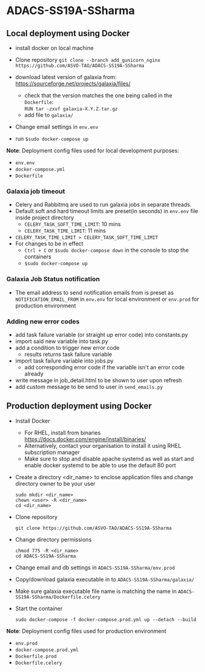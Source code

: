# ADACS-SS19A-SSharma

## Local deployment using Docker
* install docker on local machine 
* Clone repository
  `git clone --branch add_gunicorn_nginx https://github.com/ASVO-TAO/ADACS-SS19A-SSharma` 
* download latest version of galaxia from: https://sourceforge.net/projects/galaxia/files/
    * check that the version matches the one being called in the `Dockerfile`:    
     `RUN tar -zxvf galaxia-X.Y.Z.tar.gz`
    * add file to `galaxia/`
  
* Change email settings in `env.env`
* run `$sudo docker-compose up`

**Note**: Deployment config files used for local development purposes:
  * `env.env`
  * `docker-compose.yml`
  * `Dockerfile`
  

### Galaxia job timeout
* Celery and Rabbitmq are used to run galaxia jobs in separate threads. 
* Default soft and hard timeout limits are preset(in seconds) in `env.env` file inside project directory
    * `CELERY_TASK_SOFT_TIME_LIMIT`: 10 mins
    * `CELERY_TASK_TIME_LIMIT`: 11 mins   
* `CELERY_TASK_TIME_LIMIT > CELERY_TASK_SOFT_TIME_LIMIT`
* For changes to be in effect
    * `Ctrl + C` or `$sudo docker-compose down` in the console to stop the containers
    * `$sudo docker-compose up`
    
### Galaxia Job Status notification
* The email address to send notification emails from is preset as `NOTIFICATION_EMAIL_FROM` in `env.env` for local environment or `env.prod` for production environment

### Adding new error codes
* add task failure variable (or straight up error code) into constants.py
* import said new variable into task.py
* add a condition to trigger new error code
    * results returns task failure variable
* import task failure variable into jobs.py
    * add corresponding error code if the variable isn't an error code already
* write message in job_detail.html to be shown to user upon refresh
* add custom message to be send to user in `send_emails.py`

## Production deployment using Docker
* Install Docker 
  
  * For RHEL, install from binaries https://docs.docker.com/engine/install/binaries/
  * Alternatively, contact your organisation to install it using RHEL subscription manager
  * Make sure to stop and disable apache systemd as well as start and enable docker systemd to be able to use the default 80 port

* Create a directory <dir_name> to enclose application files and change directory owner to be your user
  ```
  sudo mkdir <dir_name>
  chown <user> -R <dir_name>
  cd <dir_name>
  ```
* Clone repository
  
  `git clone https://github.com/ASVO-TAO/ADACS-SS19A-SSharma`
  

* Change directory permissions 
  ```
  chmod 775 -R <dir_name>
  cd ADACS-SS19A-SSharma
  ```
* Change email and db settings in `ADACS-SS19A-SSharma/env.prod` 
* Copy/download galaxia executable in to `ADACS-SS19A-SSharma/galaxia/`
* Make sure galaxia executable file name is matching the name in `ADACS-SS19A-SSharma/Dockerfile.celery`
* Start the container
  
  `sudo docker-compose -f docker-compose.prod.yml up --detach --build`

**Note**: Deployment config files used for production environment
  * `env.prod`
  * `docker-compose.prod.yml`
  * `Dockerfile.prod`
  * `Dockerfile.celery`